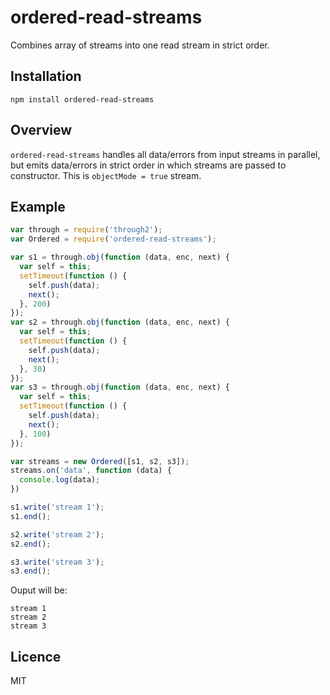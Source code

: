 # ordered-read-streams

Combines array of streams into one read stream in strict order.

## Installation

`npm install ordered-read-streams`

## Overview

`ordered-read-streams` handles all data/errors from input streams in parallel, but emits data/errors in strict order in which streams are passed to constructor. This is `objectMode = true` stream.

## Example

```js
var through = require('through2');
var Ordered = require('ordered-read-streams');

var s1 = through.obj(function (data, enc, next) {
  var self = this;
  setTimeout(function () {
    self.push(data);
    next();
  }, 200)
});
var s2 = through.obj(function (data, enc, next) {
  var self = this;
  setTimeout(function () {
    self.push(data);
    next();
  }, 30)
});
var s3 = through.obj(function (data, enc, next) {
  var self = this;
  setTimeout(function () {
    self.push(data);
    next();
  }, 100)
});

var streams = new Ordered([s1, s2, s3]);
streams.on('data', function (data) {
  console.log(data);
})

s1.write('stream 1');
s1.end();

s2.write('stream 2');
s2.end();

s3.write('stream 3');
s3.end();
```
Ouput will be:

```
stream 1
stream 2
stream 3
```

## Licence

MIT
